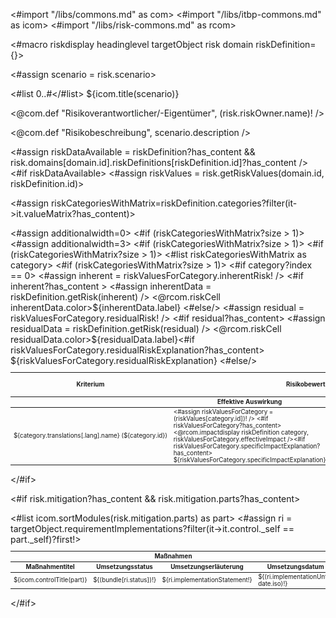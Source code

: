 <#import "/libs/commons.md" as com>
<#import "/libs/itbp-commons.md" as icom>
<#import "/libs/risk-commons.md" as rcom>

<#macro riskdisplay headinglevel targetObject risk domain riskDefinition={}>
<div class="risk">

<#assign scenario = risk.scenario>

<#list 0..<headinglevel as i>#</#list> ${icom.title(scenario)}

<@com.def "Risikoverantwortlicher/-Eigentümer", (risk.riskOwner.name)! />

<@com.def "Risikobeschreibung", scenario.description />

<#assign riskDataAvailable = riskDefinition?has_content && risk.domains[domain.id].riskDefinitions[riskDefinition.id]?has_content />
<#if riskDataAvailable>
<#assign riskValues = risk.getRiskValues(domain.id, riskDefinition.id)>

<#assign riskCategoriesWithMatrix=riskDefinition.categories?filter(it->it.valueMatrix?has_content)>

<table class="table" style="width:100%;font-size:70%;">
<colgroup>
<#assign additionalwidth=0>
<#if (riskCategoriesWithMatrix?size > 1)>
  <#assign additionalwidth=3>
  <col span="1" style="width: ${5*additionalwidth}%;">
</#if>
  <col span="1" style="width: ${22-additionalwidth}%;">
  <col span="1" style="width: ${20-additionalwidth}%;">
  <col span="1" style="width: ${14-additionalwidth}%;">
  <col span="1" style="width: ${22-additionalwidth}%;">
  <col span="1" style="width: ${22-additionalwidth}%;">
</colgroup>
<thead>
<tr>
<#if (riskCategoriesWithMatrix?size > 1)>
<th colspan="1">Kriterium</th>
</#if>
<th colspan="3">Risikobewertung vor Maßnahmen</th>
<th>Risikobehandlung</th>
<th colspan="1">Risikobewertung nach Maßnahmen</th>
</tr>
<tr>
<#if (riskCategoriesWithMatrix?size > 1)>
<th />
</#if>
<th>Effektive Auswirkung</th>
<th>Effektive Eintritts&shy;wahrscheinlichkeit</th>
<th>Bruttorisiko</th>
<th>Risikobehandlungsoptionen</th>
<th>Nettorisiko</th>
</tr>
</thead>
<tbody>
<#list riskCategoriesWithMatrix as category>
<tr>
<#if (riskCategoriesWithMatrix?size > 1)>
<td>${category.translations[.lang].name}&nbsp;(${category.id})</td>
</#if>
<td>
<#assign riskValuesForCategory = (riskValues[category.id])! />
<#if riskValuesForCategory?has_content>
<@rcom.impactdisplay riskDefinition category, riskValuesForCategory.effectiveImpact /><#if riskValuesForCategory.specificImpactExplanation?has_content><br/>${riskValuesForCategory.specificImpactExplanation}</#if>
</#if>
<br/>
</td>
<#if category?index == 0>
<td rowspan="${riskCategoriesWithMatrix?size}"><@rcom.probabilitydisplay riskDefinition, riskValues.effectiveProbability/><#if riskValues.specificProbabilityExplanation?has_content><br/>${riskValues.specificProbabilityExplanation}</#if></td>
</#if>
<#assign inherent = riskValuesForCategory.inherentRisk! />
<#if inherent?has_content >
<#assign inherentData = riskDefinition.getRisk(inherent) />
<@rcom.riskCell inherentData.color>${inherentData.label}</@rcom.riskCell>
<#else/>
<td />
</#if>
<td>
<#assign riskValuesForCategory = (riskValues[category.id])! />
<#if riskValuesForCategory?has_content>
${(riskValuesForCategory.riskTreatments?map(t->rcom.riskReductionLabel(t))?join(', '))!}
<#if (riskValuesForCategory.riskTreatmentExplanation)?has_content>
<br/>
${riskValuesForCategory.riskTreatmentExplanation}
</#if>
</#if>
<br/>
</td>
<#assign residual = riskValuesForCategory.residualRisk! />
<#if residual?has_content>
<#assign residualData = riskDefinition.getRisk(residual) />
<@rcom.riskCell residualData.color>${residualData.label}<#if riskValuesForCategory.residualRiskExplanation?has_content><br/>${riskValuesForCategory.residualRiskExplanation}</#if></@rcom.riskCell>
<#else/>
<td />
</#if>

</tr>
</#list>
</tbody>
</table>

</#if>

<#if risk.mitigation?has_content && risk.mitigation.parts?has_content>
<table class="table " style="width:100%;font-size:70%;">
<colgroup>
  <col span="1" style="width: 40%;">
  <col span="1" style="width: 10%;">
  <col span="1" style="width: 40%;">
  <col span="1" style="width: 10%;">
</colgroup>
<thead>
<tr>
<th colspan="4">Maßnahmen</th>
</tr>
<tr>
<th>Maßnahmentitel</th>
<th>Umsetzungs&shy;status</th>
<th>Umsetzungserläuterung</th>
<th>Umset&shy;zungs&shy;datum</th>
</tr>
</thead>
<tbody>
<#list icom.sortModules(risk.mitigation.parts) as part>
<#assign ri = targetObject.requirementImplementations?filter(it->it.control._self == part._self)?first!>
<tr>
<td>${icom.controlTitle(part)}</td>
<td>${(bundle[ri.status])!}</td>
<td>${ri.implementationStatement!}</td>
<td>${(ri.implementationUntil?date.iso)!}</td>
</tr>
</#list>
</tbody>
</table>

</#if>
</div>
</#macro>